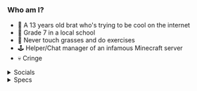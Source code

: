 ### Who am I?
- 🧒 A 13 years old brat who's trying to be cool on the internet
- 📖 Grade 7 in a local school
- 🦗 Never touch grasses and do exercises
- 🕹 Helper/Chat manager of an infamous Minecraft server
- 💀 Cringe

<details><summary>Socials</summary>
<p>
 
- [Facebook](https://fb.com/phuclinhsama)
- [Twitter](https://twitter.com/l1nhchan)
- [Reddit](https://reddit.com/u/phuclinhsama)

</p></details>
  
<details><summary>Specs</summary>
<p>

- Model: [HP Pavilion 15-cs1045tx](https://support.hp.com/us-en/document/c06180145)
- CPU: [Intel® Core™ i5-8265U](https://ark.intel.com/content/www/us/en/ark/products/149088/intel-core-i58265u-processor-6m-cache-up-to-3-90-ghz.html) with [Intel® UHD Graphics 620](https://ark.intel.com/content/www/us/en/ark/products/graphics/126789/intel-uhd-graphics-620.html) GPU
- RAM: 4GB (16GB soon if my mom give back my money™)
- Discrete GPU: [NVIDIA GeForce MX130](https://nvidia.com/en-us/geforce/gaming-laptops/mx130/specifications/)
- OS: Pirated [Windows 11 Pro for Workstations Insider Preview](https://microsoft.com/en-us/windows)
  
</p></details>
